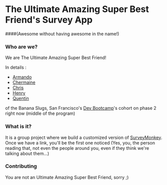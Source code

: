 # The Ultimate Amazing Super Best Friend's Survey App
####(Awesome without having awesome in the name!)

### Who are we?
We are The Ultimate Amazing Super Best Friend!

In details :

- [Armando](https://github.com/trekkie4life)
- [Chermaine](https://github.com/c14jcdj)
- [Chris](https://github.com/chriswoodrich)
- [Henry](https://github.com/henryh28)
- [Quentin](https://github.com/qt-dev)

of the Banana Slugs, San Francisco's [Dev Bootcamp](http://devbootcamp.com)'s cohort on phase 2 right now (middle of the program)

### What is it?
It is a group project where we build a customized version of [SurveyMonkey](surveymonkey.com). Once we have a link, you'll be the first one noticed (Yes, you, the person reading that, not even the people around you, even if they think we're talking about them...)

### Contributing

You are not an Ultimate Amazing Super Best Friend, sorry ;)

